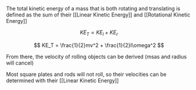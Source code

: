 The total kinetic energy of a mass that is both rotating and translating is defined as the sum of their [[Linear Kinetic Energy]] and [[Rotational Kinetic Energy]]

$$
KE_T = KE_l + KE_r
$$

$$
KE_T = \frac{1}{2}mv^2 + \frac{1}{2}I\omega^2
$$

From there, the velocity of rolling objects can be derived (msas and radius will cancel)

Most square plates and rods will not roll, so their velocities can be determined with their [[Linear Kinetic Energy]]
